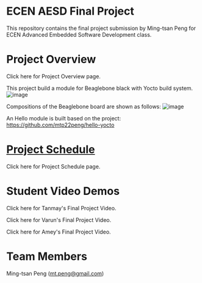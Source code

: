 # ECEN AESD Final Project
This repository contains the final project submission by Ming-tsan Peng for ECEN Advanced Embedded Software Development class.

# Project Overview
Click here for Project Overview page.

This project build a module for Beaglebone black with Yocto build system.
![image](https://github.com/cu-ecen-aeld/final-project-mtp22peng/assets/800523/6e6095e1-16a5-454f-874d-7b8add115f0d)

Compositions of the Beaglebone board are shown as follows:
![image](https://github.com/cu-ecen-aeld/final-project-mtp22peng/assets/800523/e28292b8-193a-440c-9a22-e634c45d527a)

An Hello module is built based on the project: https://github.com/mtp22peng/hello-yocto




# [Project Schedule](https://github.com/users/mtp22peng/projects/5/views/1)
Click here for Project Schedule page.

# Student Video Demos
Click here for Tanmay's Final Project Video.

Click here for Varun's Final Project Video.

Click here for Amey's Final Project Video.

# Team Members
Ming-tsan Peng (mt.peng@gmail.com)
